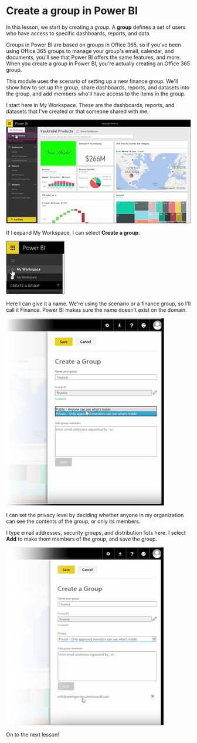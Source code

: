 <properties
   pageTitle="Create Groups in Power BI"
   description="Create a new group, set privacy levels, and invite your first members"
   services="powerbi"
   documentationCenter=""
   authors="davidiseminger"
   manager="mblythe"
   backup=""
   editor=""
   tags=""
   qualityFocus="no"
   qualityDate=""
   featuredVideoId="-MrYLjEwTrg"
   featuredVideoThumb=""
   courseDuration="5m"/>

<tags
   ms.service="powerbi"
   ms.devlang="NA"
   ms.topic="get-started-article"
   ms.tgt_pltfrm="NA"
   ms.workload="powerbi"
   ms.date="06/22/2016"
   ms.author="davidi"/>

# Create a group in Power BI

In this lesson, we start by creating a *group*. A **group** defines a set of users who have access to specific dashboards, reports, and data.

Groups in Power BI are based on groups in Office 365, so if you've been using Office 365 groups to manage your group's email, calendar, and documents, you'll see that Power BI offers the same features, and more. When you create a group in Power BI, you're actually creating an Office 365 group.

This module uses the scenario of setting up a new finance group. We'll show how to set up the group, share dashboards, reports, and datasets into the group, and add members who'll have access to the items in the group.

I start here in My Workspace. These are the dashboards, reports, and datasets that I've created or that someone shared with me.

![Share and collaborate in Power BI](./media/powerbi-learning-6-1-create-groups/pbi_learn06_01myworkspace.png)

If I expand My Workspace, I can select **Create a group**.

![Share and collaborate in Power BI](./media/powerbi-learning-6-1-create-groups/pbi_learn06_01expandMyWkspace.png)

Here I can give it a name. We're using the scenario or a finance group, so I'll call it Finance. Power BI makes sure the name doesn't exist on the domain.

![Share and collaborate in Power BI](./media/powerbi-learning-6-1-create-groups/pbi_learn06_01creategroupdialog.png)

I can set the privacy level by deciding whether anyone in my organization can see the contents of the group, or only its members.

I type email addresses, security groups, and distribution lists here. I select **Add** to make them members of the group, and save the group.

![Share and collaborate in Power BI](./media/powerbi-learning-6-1-create-groups/pbi_learn06_01savegroup.png)

On to the next lesson!
